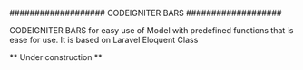 ###################
CODEIGNITER BARS
###################

CODEIGNITER BARS for easy use of Model with predefined functions that is ease for use. It is based on Laravel Eloquent Class


** Under construction **